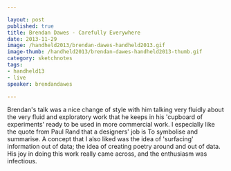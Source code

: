 ```yaml
---

layout: post
published: true
title: Brendan Dawes - Carefully Everywhere
date: 2013-11-29
image: /handheld2013/brendan-dawes-handheld2013.gif
image-thumb: /handheld2013/brendan-dawes-handheld2013-thumb.gif
category: sketchnotes
tags:
- handheld13
- live
speaker: brendandawes

---
```


Brendan's talk was a nice change of style with him talking very fluidly about the very fluid and exploratory work that he keeps in his 'cupboard of experiments' ready to be used in more commercial work. I especially like the quote from Paul Rand that a designers' job is <bq>To symbolise and summarise</bq>. A concept that I also liked was the idea of 'surfacing' information out of data; the idea of creating poetry around and out of data. His joy in doing this work really came across, and the enthusiasm was infectious.
